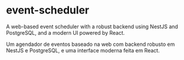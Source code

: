 # event-scheduler
A web-based event scheduler with a robust backend using NestJS and PostgreSQL, and a modern UI powered by React. 

Um agendador de eventos baseado na web com backend robusto em NestJS e PostgreSQL, e uma interface moderna feita em React.